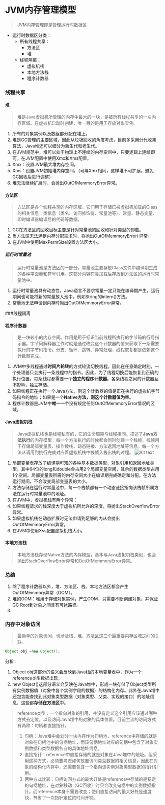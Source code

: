 # JVM内存管理模型

> JVM内存管理即是管理运行时数据区

- 运行时数据区分类：
  - 所有线程共享：
    - 方法区
    - 堆
  - 线程隔离：
    - 虚拟机栈
    - 本地方法栈
    - 程序计数器


### 线程共享
#### 堆
> 堆是Java虚拟机所管理的内存中最大的一块，是被所有线程共享的一块内存区域。在虚拟机启动时创建，唯一目的是用于存放对象实例。

1. 所有的对象实例以及数组都分配在堆上。
2. 堆是GC管理的主要区域，因此从垃圾回收的角度考虑，目前多采用分代收集算法，Java堆还可以细分为新生代和老生代。
3. 在JVM规范中，堆可以处于物理上不连续的内存空间中，只要逻辑上连续即可。在JVM配置中使用Xmx和Xms配置。
  1. Xmx：设置JVM最大堆内存空间。
  2. Xms：设置JVM初始堆内存空间。（可与Xmx相同，这样堆不可扩展，避免GC回收后进行调整）
4. 堆无法继续扩展时，会抛出OutOfMemmoryError异常。


#### 方法区
> 方法区是各个线程共享的内存区域，它们用于存储已被虚拟机加载的Class的相关信息：类信息（类名、访问修饰符、常量池等）、常量、静态变量、即时编译器编译后的代码等数据。

1. GC在方法区的回收目标主要是针对常量池的回收和针对类型的卸载。
2. 当方法区无法满足内存分配需求时，将抛出OutOfMemmoryErrori 异常。
3. 在JVM中使用MaxPermSize设置方法区大小。


##### 运行时常量池
> 运行时常量池是方法区的一部分，常量池主要存放Class文件中编译期生成的各种字面量和符号引用。这部分内容在类加载后存放到方法区的运行时常量池中。

1. 运行时常量池具有动态性，Java语言不要求常量一定只能在编译期产生，运行期间也可能将新的常量放入池中，例如String的intern()方法。
2. 常量池无法申请到内存时抛出OutOfMemmoryError异常。


###线程隔离
#### 程序计数器
> 是一块较小的内存空间。作用是用于标识当前线程所执行的字节码的行号指示器。字节码解释器工作时就是通过改变这个计数器的值来获取下一条需要执行的字节码指令。分支、循环、跳转、异常处理、线程恢复都是依赖这个计数器完成。

1.  JVM中多线程通过**时间片轮转**的方式轮流切换线程。因此在任意确定时刻，一个处理器只会执行一条线程中的指令。因此，为了线程切换后能恢复到正确的执行位置，每条线程都需要一个**独立的程序计数器**。各条线程之间的计数器互不影响，独立存储。
2.  如果线程正在执行一个Java方法，则这个计数器的值是正在执行的虚拟机字节码指令的地址；如果是一个**Native方法，则这个计数器值为空**。
3.  程序计数器是JVM中**唯一一个**没有规定任何OutOfMemmoryError情况的区域。


#### Java虚拟机栈
> Java虚拟机栈也是线程私有的，它的生命周期与线程相同。描述了**Java方法执行**的内存模型：每一个方法执行的时候都会同时创建一个栈帧，栈帧用于存储局部变量表、操作数栈、动态链接、方法返回地址等信息。每一个方法从调用到执行完成对应着虚拟机栈中栈帧入栈出栈的过程。
> ![Alt text](./1507802869344.png)
1. 局部变量表存放了编译期可知的各种基本数据类型、对象引用和返回地址类型。其中64位的long和double会占用2个局部变量空间，其余的数据类型占用1个空间。局部变量表所需的内存空间大小在编译期完成确定和分配，在方法运行期间，不会改变局部变量表的大小。
2. 方法存储在运行时常量池中，每一个栈帧都有一个动态链接指向该栈帧所属方法在运行时常量池中的地址。
3. 在JVM中，虚拟机栈有两个异常：
  1. 如果线程请求的栈深度大于虚拟机所允许的深度，将抛出StackOverflowError异常。
  2. 如果虚拟机栈在动态扩展时无法申请到足够的内从会抛出OutOfMemmoryError异常。
4. 在JVM中使用Xss配置虚拟机栈大小。


#### 本地方法栈
> 本地方法栈存储Native方法的内存模型，基本与Java虚拟机栈类似，也会抛出StackOverflowError异常和OutOfMemmoryError异常。


### 总结
1. 除了程序计数器以外，堆、方法区、栈、本地方法区都会产生OutOfMemmory异常（OOM）。
2. 堆的OOM：堆用于存储对象实例，产生OOM，只需要不断创建对象，并保证GC Root到对象之间具有可达路径。
3. ​


### 内存中对象访问
> 最简单的对象访问，也涉及栈、堆、方法区这三个最重要内存区域之间的关联。

```java
Object obj =new Object();
```
分析：
1. Object obj这部分的语义会反映到Java栈的本地变量表中，作为一个reference类型数据出现。
2. new Object()这部分语义会反映在Java堆中，形成一块存储了Object类型所有实例数据值（对象中各个实例字段的数据）的结构化内存。此外在Java堆中还包含能查找到此对象类型数据（对象类型、父类、实现的接口）的地址信息，这些都**存储在方法区**中。
> reference类型：一个指向对象的引用，并没有定义这个引用应该通过哪种方式去定位，以及访问Java堆中的对象的具体位置。目前主流的访问方式有两种：句柄和直接指针。
> 1. 句柄：Java堆中会划分一块内存作为句柄池，reference中存储的就是对象在句柄池中的句柄地址，而该句柄地址对应的句柄中包含了对象实例数据和类型数据各自的具体地址信息。
> 2. 直接指针：reference中直接存储的就是对象在Java堆中的地址。但采用这种方式，必须要考虑如何放置访问类型数据的相关信息，因此在对象的结构化内存中，还需要包含一个指向该实例对象类型数据的指针引用。
> 3. 两种方式比较：句柄访问方式的最大好处是reference中存储的是稳定的句柄地址，在对象移动（GC回收）时只会改变句柄中的实例数据指针，而reference本身不需要改变；使用直接访问的最大好处是速度快，节省了一次指针定位的时间开销。